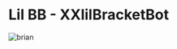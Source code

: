 # Lil BB - XXlilBracketBot

![brian](https://github.com/tifchang/bbbot/brian.png "Hello, is it LilBB you are looking for?")
